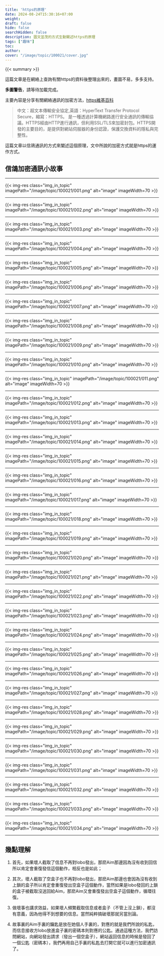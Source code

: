 ```yaml
---
title: 'https的原理'
date: 2024-08-24T15:30:16+07:00
weight: 
draft: false
hide: false
searchHidden: false
description: 圖文並茂的方式生動闡述https的原理
tags: ["趣味"]
toc: 
author:
cover: "/image/topic/100021/cover.jpg"
---
```


{{< summary >}}


這篇文章是在網絡上查詢有關https的資料後整理出來的，畫圖不易，多多支持。

**多圖警告**，請等待加載完成。

主要內容是分享有關網絡通訊的加密方法，[https維基百科](https://zh.wikipedia.org/zh-tw/%E8%B6%85%E6%96%87%E6%9C%AC%E4%BC%A0%E8%BE%93%E5%AE%89%E5%85%A8%E5%8D%8F%E8%AE%AE)

> 中文：超文本傳輸安全協定,英語：HyperText Transfer Protocol Secure，縮寫：HTTPS。 是一種透過計算機網路進行安全通訊的傳輸協議。HTTPS經由HTTP進行通訊，但利用SSL/TLS來加密封包。HTTPS開發的主要目的，是提供對網站伺服器的身份認證，保護交換資料的隱私與完整性。

這篇文章以信鴿通訊的方式來闡述這個原理，文中所說的加密方式就是https的運作方式。

## 信鴿加密通訊小故事

---

{{< img-res class="img_in_topic" imagePath="/image/topic/100021/001.png" alt="image" imageWidth=70 >}}

---

{{< img-res class="img_in_topic" imagePath="/image/topic/100021/002.png" alt="image" imageWidth=70 >}}

---

{{< img-res class="img_in_topic" imagePath="/image/topic/100021/003.png" alt="image" imageWidth=70 >}}

---
{{< img-res class="img_in_topic" imagePath="/image/topic/100021/004.png" alt="image" imageWidth=70 >}}

---
{{< img-res class="img_in_topic" imagePath="/image/topic/100021/005.png" alt="image" imageWidth=70 >}}

---
{{< img-res class="img_in_topic" imagePath="/image/topic/100021/006.png" alt="image" imageWidth=70 >}}

---
{{< img-res class="img_in_topic" imagePath="/image/topic/100021/007.png" alt="image" imageWidth=70 >}}

---
{{< img-res class="img_in_topic" imagePath="/image/topic/100021/008.png" alt="image" imageWidth=70 >}}

---

{{< img-res class="img_in_topic" imagePath="/image/topic/100021/009.png" alt="image" imageWidth=70 >}}

---

{{< img-res class="img_in_topic" imagePath="/image/topic/100021/010.png" alt="image" imageWidth=70 >}}

---

{{< img-res class="img_in_topic" imagePath="/image/topic/100021/011.png" alt="image" imageWidth=70 >}}

---

{{< img-res class="img_in_topic" imagePath="/image/topic/100021/012.png" alt="image" imageWidth=70 >}}

---
{{< img-res class="img_in_topic" imagePath="/image/topic/100021/013.png" alt="image" imageWidth=70 >}}

---
{{< img-res class="img_in_topic" imagePath="/image/topic/100021/014.png" alt="image" imageWidth=70 >}}

---
{{< img-res class="img_in_topic" imagePath="/image/topic/100021/015.png" alt="image" imageWidth=70 >}}

---
{{< img-res class="img_in_topic" imagePath="/image/topic/100021/016.png" alt="image" imageWidth=70 >}}

---
{{< img-res class="img_in_topic" imagePath="/image/topic/100021/017.png" alt="image" imageWidth=70 >}}

---
{{< img-res class="img_in_topic" imagePath="/image/topic/100021/018.png" alt="image" imageWidth=70 >}}

---
{{< img-res class="img_in_topic" imagePath="/image/topic/100021/019.png" alt="image" imageWidth=70 >}}

---
{{< img-res class="img_in_topic" imagePath="/image/topic/100021/020.png" alt="image" imageWidth=70 >}}

---
{{< img-res class="img_in_topic" imagePath="/image/topic/100021/021.png" alt="image" imageWidth=70 >}}

---
{{< img-res class="img_in_topic" imagePath="/image/topic/100021/022.png" alt="image" imageWidth=70 >}}

---
{{< img-res class="img_in_topic" imagePath="/image/topic/100021/023.png" alt="image" imageWidth=70 >}}

---
{{< img-res class="img_in_topic" imagePath="/image/topic/100021/024.png" alt="image" imageWidth=70 >}}

---
{{< img-res class="img_in_topic" imagePath="/image/topic/100021/025.png" alt="image" imageWidth=70 >}}

---
{{< img-res class="img_in_topic" imagePath="/image/topic/100021/026.png" alt="image" imageWidth=70 >}}

---
{{< img-res class="img_in_topic" imagePath="/image/topic/100021/027.png" alt="image" imageWidth=70 >}}

---
{{< img-res class="img_in_topic" imagePath="/image/topic/100021/028.png" alt="image" imageWidth=70 >}}

---
{{< img-res class="img_in_topic" imagePath="/image/topic/100021/029.png" alt="image" imageWidth=70 >}}

---
{{< img-res class="img_in_topic" imagePath="/image/topic/100021/030.png" alt="image" imageWidth=70 >}}

---
{{< img-res class="img_in_topic" imagePath="/image/topic/100021/031.png" alt="image" imageWidth=70 >}}

---
{{< img-res class="img_in_topic" imagePath="/image/topic/100021/032.png" alt="image" imageWidth=70 >}}

---
{{< img-res class="img_in_topic" imagePath="/image/topic/100021/033.png" alt="image" imageWidth=70 >}}

---
{{< img-res class="img_in_topic" imagePath="/image/topic/100021/034.png" alt="image" imageWidth=70 >}}

---


## 幾點理解

1. 首先，如果壞人截取了信息不再對lobo發出，那麽Aim那邊因為沒有收到回信所以肯定會重復發信這個動作，相反也是如此；

2. 其次，壞人截取了空盒子也不再對lobo發出，那麽Aim那邊也會因為沒有收到上鎖的盒子所以肯定會重復發出空盒子這個動作，當然如果是lobo發回的上鎖的盒子被截取沒送回給Aim，那麽Aim又會重復發出空盒子這個動作，循環往復。

3. 做壞事也講求效益，如果壞人頻繁截取信息或者盒子（不管上沒上鎖），都沒有意義，因為他得不到想要的信息。當然純粹搞破壞那就另當別論。

4. 故事裏的Aim手裏的鑰匙是放在她個人手裏的，對應的就是我們所說的私匙，而信息接收方lobo放進盒子裏的密碼本則對應的公匙。通過這種方法，我們訪問網站，向網站發出請求（發出一個空盒子），網站返回信息的時候是發回了一個公匙（密碼本），我們再用自己手裏的私匙去打開它就可以進行加密通訊了。